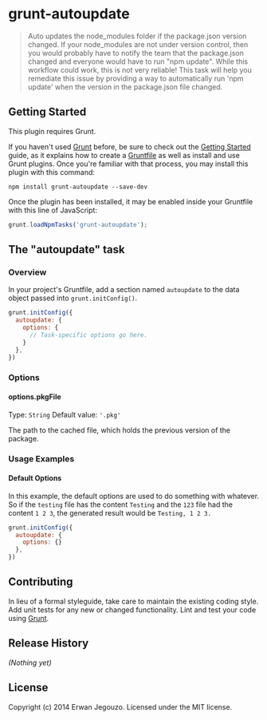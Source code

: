 # grunt-autoupdate

> Auto updates the node_modules folder if the package.json version changed.
If your node_modules are not under version control, then you would probably have to notify the team that the package.json changed and everyone would have to run "npm update". While this workflow could work, this is not very reliable!
This task will help you remediate this issue by providing a way to automatically run 'npm update' when the version in the package.json file changed.


## Getting Started
This plugin requires Grunt.

If you haven't used [Grunt](http://gruntjs.com/) before, be sure to check out the [Getting Started](http://gruntjs.com/getting-started) guide, as it explains how to create a [Gruntfile](http://gruntjs.com/sample-gruntfile) as well as install and use Grunt plugins. Once you're familiar with that process, you may install this plugin with this command:

```shell
npm install grunt-autoupdate --save-dev
```

Once the plugin has been installed, it may be enabled inside your Gruntfile with this line of JavaScript:

```js
grunt.loadNpmTasks('grunt-autoupdate');
```

## The "autoupdate" task

### Overview
In your project's Gruntfile, add a section named `autoupdate` to the data object passed into `grunt.initConfig()`.

```js
grunt.initConfig({
  autoupdate: {
    options: {
      // Task-specific options go here.
    }
  },
})
```

### Options

#### options.pkgFile
Type: `String`
Default value: `'.pkg'`

The path to the cached file, which holds the previous version of the package.

### Usage Examples

#### Default Options
In this example, the default options are used to do something with whatever. So if the `testing` file has the content `Testing` and the `123` file had the content `1 2 3`, the generated result would be `Testing, 1 2 3.`

```js
grunt.initConfig({
  autoupdate: {
    options: {}
  },
})
```

## Contributing
In lieu of a formal styleguide, take care to maintain the existing coding style. Add unit tests for any new or changed functionality. Lint and test your code using [Grunt](http://gruntjs.com/).

## Release History
_(Nothing yet)_

## License
Copyright (c) 2014 Erwan Jegouzo. Licensed under the MIT license.
